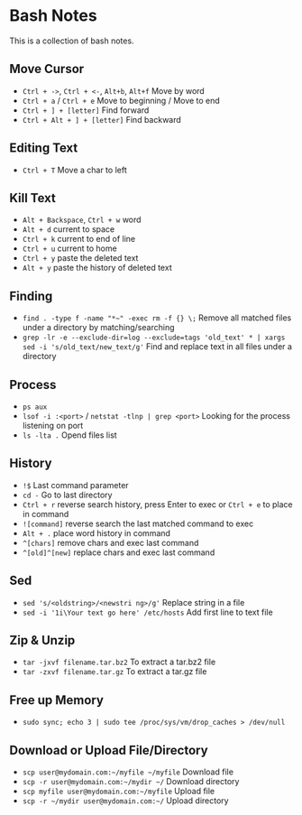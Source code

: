 # Bash Notes

This is a collection of bash notes.

## Move Cursor

* `Ctrl + ->`, `Ctrl + <-`, `Alt+b`, `Alt+f` Move by word
* `Ctrl + a` / `Ctrl + e` Move to beginning / Move to end
* `Ctrl + ] + [letter]` Find forward
* `Ctrl + Alt + ] + [letter]` Find backward

## Editing Text

* `Ctrl + T` Move a char to left

## Kill Text

* `Alt + Backspace`, `Ctrl + w` word
* `Alt + d` current to space
* `Ctrl + k` current to end of line
* `Ctrl + u` current to home
* `Ctrl + y` paste the deleted text
* `Alt + y` paste the history of deleted text

## Finding

* `find . -type f -name "*~" -exec rm -f {} \;` Remove all matched files under a directory by matching/searching 
* `grep -lr -e --exclude-dir=log --exclude=tags 'old_text' * | xargs sed -i 's/old_text/new_text/g'` Find and replace text in all files under a directory

## Process
* `ps aux`
* `lsof -i :<port>` / `netstat -tlnp | grep <port>` Looking for the process listening on port
* `ls -lta .` Opend files list

## History

* `!$` Last command parameter
* `cd -` Go to last directory
* `Ctrl + r` reverse search history, press Enter to exec or `Ctrl + e` to place in command
* `![command]` reverse search the last matched command to exec
* `Alt + .` place word history in command
* `^[chars]` remove chars and exec last command
* `^[old]^[new]` replace chars and exec last command

## Sed

* `sed 's/<oldstring>/<newstri ng>/g'` Replace string in a file
* `sed -i '1i\Your text go here' /etc/hosts` Add first line to text file

## Zip & Unzip

* `tar -jxvf filename.tar.bz2` To extract a tar.bz2 file
* `tar -zxvf filename.tar.gz` To extract a tar.gz file

## Free up Memory

* `sudo sync; echo 3 | sudo tee /proc/sys/vm/drop_caches > /dev/null`

## Download or Upload File/Directory
* `scp user@mydomain.com:~/myfile ~/myfile` Download file
* `scp -r user@mydomain.com:~/mydir ~/` Download directory
* `scp myfile user@mydomain.com:~/myfile` Upload file
* `scp -r ~/mydir user@mydomain.com:~/` Upload directory
